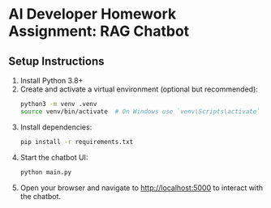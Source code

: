 # AI Developer Homework Assignment: RAG Chatbot

## Setup Instructions

1. Install Python 3.8+
2. Create and activate a virtual environment (optional but recommended):
   ```bash
   python3 -m venv .venv
   source venv/bin/activate  # On Windows use `venv\Scripts\activate`
   ```
3. Install dependencies:
   ```bash
   pip install -r requirements.txt
   ```
4. Start the chatbot UI:
   ```bash
   python main.py
   ```
5. Open your browser and navigate to <http://localhost:5000> to interact with the chatbot.
